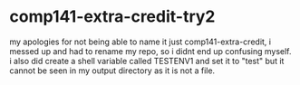 # comp141-extra-credit-try2
my apologies for not being able to name it just comp141-extra-credit, i messed up and had to rename my repo, so i didnt end up confusing myself. 
i also did create a shell variable called TESTENV1 and set it to "test" but it cannot be seen in my output directory as it is not a file. 
